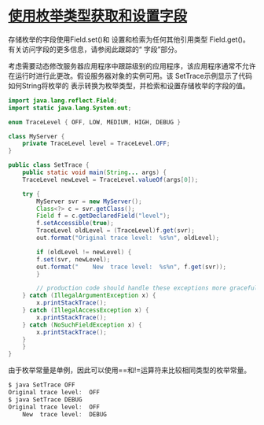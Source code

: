 #   [使用枚举类型获取和设置字段](https://docs.oracle.com/javase/tutorial/reflect/special/enumSetGet.html)

存储枚举的字段使用Field.set()和 设置和检索为任何其他引用类型 Field.get()。有关访问字段的更多信息，请参阅此跟踪的“ 字段”部分。

考虑需要动态修改服务器应用程序中跟踪级别的应用程序，该应用程序通常不允许在运行时进行此更改。假设服务器对象的实例可用。该 SetTrace示例显示了代码如何String将枚举的 表示转换为枚举类型，并检索和设置存储枚举的字段的值。

```Java
import java.lang.reflect.Field;
import static java.lang.System.out;

enum TraceLevel { OFF, LOW, MEDIUM, HIGH, DEBUG }

class MyServer {
    private TraceLevel level = TraceLevel.OFF;
}

public class SetTrace {
    public static void main(String... args) {
	TraceLevel newLevel = TraceLevel.valueOf(args[0]);

	try {
	    MyServer svr = new MyServer();
	    Class<?> c = svr.getClass();
	    Field f = c.getDeclaredField("level");
	    f.setAccessible(true);
	    TraceLevel oldLevel = (TraceLevel)f.get(svr);
	    out.format("Original trace level:  %s%n", oldLevel);

	    if (oldLevel != newLevel) {
 		f.set(svr, newLevel);
		out.format("    New  trace level:  %s%n", f.get(svr));
	    }

        // production code should handle these exceptions more gracefully
	} catch (IllegalArgumentException x) {
	    x.printStackTrace();
	} catch (IllegalAccessException x) {
	    x.printStackTrace();
	} catch (NoSuchFieldException x) {
	    x.printStackTrace();
	}
    }
}
```

由于枚举常量是单例，因此可以使用==和!=运算符来比较相同类型的枚举常量。

```Java
$ java SetTrace OFF
Original trace level:  OFF
$ java SetTrace DEBUG
Original trace level:  OFF
    New  trace level:  DEBUG
```